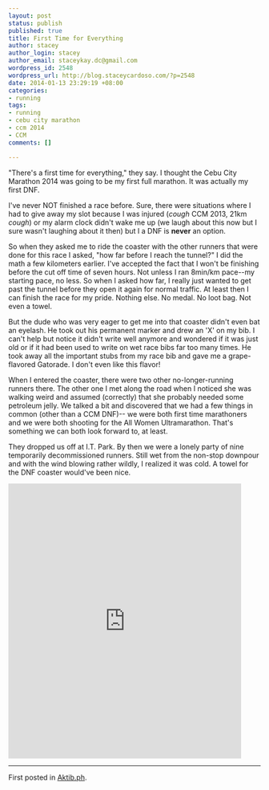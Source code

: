 ```yaml
--- 
layout: post
status: publish
published: true
title: First Time for Everything
author: stacey
author_login: stacey
author_email: staceykay.dc@gmail.com
wordpress_id: 2548
wordpress_url: http://blog.staceycardoso.com/?p=2548
date: 2014-01-13 23:29:19 +08:00
categories: 
- running
tags: 
- running
- cebu city marathon
- ccm 2014
- CCM
comments: []

---
```

"There's a first time for everything," they say. I thought the Cebu City Marathon 
2014 was going to be my first full marathon. It was actually my first DNF.

I've never NOT finished a race before. Sure, there were situations where I had 
to give away my slot because I was injured (*cough* CCM 2013, 21km *cough*) or 
my alarm clock didn't wake me up (we laugh about this now but I sure wasn't 
laughing about it then) but I a DNF is <strong>never</strong> an option.

So when they asked me to ride the coaster with the other runners that were done 
for this race I asked, "how far before I reach the tunnel?" I did the math a 
few kilometers earlier. I've accepted the fact that I won't be finishing before 
the cut off time of seven hours. Not unless I ran 8min/km pace--my starting pace, 
no less. So when I asked how far, I really just wanted to get past the tunnel 
before they open it again for normal traffic. At least then I can finish the 
race for my pride. Nothing else. No medal. No loot bag. Not even a towel.

But the dude who was very eager to get me into that coaster didn't even bat an 
eyelash. He took out his permanent marker and drew an 'X' on my bib. I can't 
help but notice it didn't write well anymore and wondered if it was just old or 
if it had been used to write on wet race bibs far too many times. He took away 
all the important stubs from my race bib and gave me a grape-flavored Gatorade. 
I don't even like this flavor!

When I entered the coaster, there were two other no-longer-running runners there. 
The other one I met along the road when I noticed she was walking weird and 
assumed (correctly) that she probably needed some petroleum jelly. We talked a 
bit and discovered that we had a few things in common (other than a CCM DNF)--
we were both first time marathoners and we were both shooting for the All Women 
Ultramarathon. That's something we can both look forward to, at least.

They dropped us off at I.T. Park. By then we were a lonely party of nine 
temporarily decommissioned runners. Still wet from the non-stop downpour and 
with the wind blowing rather wildly, I realized it was cold. A towel for the 
DNF coaster would've been nice.

<iframe src="http://connect.garmin.com:80/activity/embed/428453970"
height="548" width="465" frameborder="0"></iframe>

<hr />

First posted in 
<a href="http://aktib.ph/staceykaycardoso/stories/first-time-for-everthing" target="_blank">Aktib.ph</a>.
